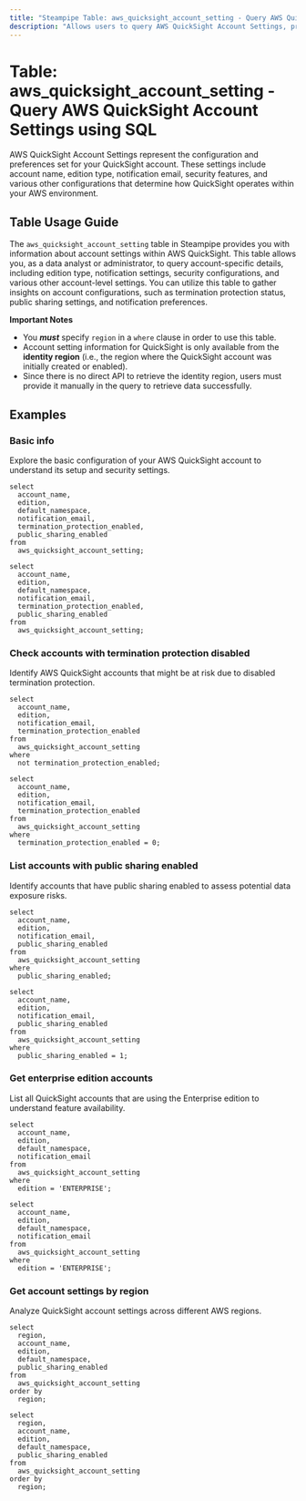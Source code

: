 ```yaml
---
title: "Steampipe Table: aws_quicksight_account_setting - Query AWS QuickSight Account Settings using SQL"
description: "Allows users to query AWS QuickSight Account Settings, providing details about the QuickSight account configuration, edition, notification settings, and security features."
---
```


# Table: aws_quicksight_account_setting - Query AWS QuickSight Account Settings using SQL

AWS QuickSight Account Settings represent the configuration and preferences set for your QuickSight account. These settings include account name, edition type, notification email, security features, and various other configurations that determine how QuickSight operates within your AWS environment.

## Table Usage Guide

The `aws_quicksight_account_setting` table in Steampipe provides you with information about account settings within AWS QuickSight. This table allows you, as a data analyst or administrator, to query account-specific details, including edition type, notification settings, security configurations, and various other account-level settings. You can utilize this table to gather insights on account configurations, such as termination protection status, public sharing settings, and notification preferences.

**Important Notes**
- You **_must_** specify `region` in a `where` clause in order to use this table.
- Account setting information for QuickSight is only available from the **identity region** (i.e., the region where the QuickSight account was initially created or enabled).
- Since there is no direct API to retrieve the identity region, users must provide it manually in the query to retrieve data successfully.

## Examples

### Basic info

Explore the basic configuration of your AWS QuickSight account to understand its setup and security settings.

```sql+postgres
select
  account_name,
  edition,
  default_namespace,
  notification_email,
  termination_protection_enabled,
  public_sharing_enabled
from
  aws_quicksight_account_setting;
```

```sql+sqlite
select
  account_name,
  edition,
  default_namespace,
  notification_email,
  termination_protection_enabled,
  public_sharing_enabled
from
  aws_quicksight_account_setting;
```

### Check accounts with termination protection disabled

Identify AWS QuickSight accounts that might be at risk due to disabled termination protection.

```sql+postgres
select
  account_name,
  edition,
  notification_email,
  termination_protection_enabled
from
  aws_quicksight_account_setting
where
  not termination_protection_enabled;
```

```sql+sqlite
select
  account_name,
  edition,
  notification_email,
  termination_protection_enabled
from
  aws_quicksight_account_setting
where
  termination_protection_enabled = 0;
```

### List accounts with public sharing enabled

Identify accounts that have public sharing enabled to assess potential data exposure risks.

```sql+postgres
select
  account_name,
  edition,
  notification_email,
  public_sharing_enabled
from
  aws_quicksight_account_setting
where
  public_sharing_enabled;
```

```sql+sqlite
select
  account_name,
  edition,
  notification_email,
  public_sharing_enabled
from
  aws_quicksight_account_setting
where
  public_sharing_enabled = 1;
```

### Get enterprise edition accounts

List all QuickSight accounts that are using the Enterprise edition to understand feature availability.

```sql+postgres
select
  account_name,
  edition,
  default_namespace,
  notification_email
from
  aws_quicksight_account_setting
where
  edition = 'ENTERPRISE';
```

```sql+sqlite
select
  account_name,
  edition,
  default_namespace,
  notification_email
from
  aws_quicksight_account_setting
where
  edition = 'ENTERPRISE';
```

### Get account settings by region

Analyze QuickSight account settings across different AWS regions.

```sql+postgres
select
  region,
  account_name,
  edition,
  default_namespace,
  public_sharing_enabled
from
  aws_quicksight_account_setting
order by
  region;
```

```sql+sqlite
select
  region,
  account_name,
  edition,
  default_namespace,
  public_sharing_enabled
from
  aws_quicksight_account_setting
order by
  region;
```
